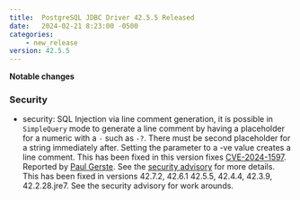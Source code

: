 ```yaml
---
title:  PostgreSQL JDBC Driver 42.5.5 Released
date:   2024-02-21 8:23:00 -0500
categories:
    - new_release
version: 42.5.5
---
```

**Notable changes**


### Security
* security: SQL Injection via line comment generation, it is possible in `SimpleQuery` mode to generate a line comment by having a placeholder for a numeric with a `-`
  such as `-?`. There must be second placeholder for a string immediately after. Setting the parameter to a -ve value creates a line comment.
  This has been fixed in this version fixes [CVE-2024-1597](https://www.cve.org/CVERecord?id=CVE-2024-1597). Reported by [Paul Gerste](https://github.com/paul-gerste-sonarsource). See the [security advisory](https://github.com/pgjdbc/pgjdbc/security/advisories/GHSA-24rp-q3w6-vc56) for more details. This has been fixed in versions 42.7.2, 42.6.1 42.5.5, 42.4.4, 42.3.9, 42.2.28.jre7. See the security advisory for work arounds.


